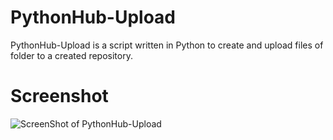# PythonHub-Upload
PythonHub-Upload is a script written in Python to create and upload files of folder to a created repository.

# Screenshot
![ScreenShot of PythonHub-Upload](https://raw.githubusercontent.com/adenirlc/PythonHub-Upload/master/screenshot.png)
